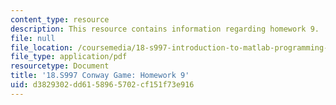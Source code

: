 ```yaml
---
content_type: resource
description: This resource contains information regarding homework 9.
file: null
file_location: /coursemedia/18-s997-introduction-to-matlab-programming-fall-2011/d3829302dd6158965702cf151f73e916_MIT18_S997F11_Homework_9.pdf
file_type: application/pdf
resourcetype: Document
title: '18.S997 Conway Game: Homework 9'
uid: d3829302-dd61-5896-5702-cf151f73e916
---
```

